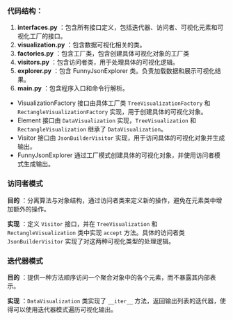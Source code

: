 ### 代码结构：

1. **interfaces.py** ：包含所有接口定义，包括迭代器、访问者、可视化元素和可视化工厂的接口。
2. **visualization.py** ：包含数据可视化相关的类。
3. **factories.py** ：包含工厂类，包含创建具体可视化对象的工厂类
4. **visitors.py** ：包含访问者类，用于处理具体的可视化逻辑。
5. **explorer.py** ：包含 FunnyJsonExplorer 类。负责加载数据和展示可视化结果。
6. **main.py** ：包含程序入口和命令行解析。

* VisualizationFactory 接口由具体工厂类 `TreeVisualizationFactory` 和 `RectangleVisualizationFactory` 实现，用于创建具体的可视化对象。
* Element 接口由 `DataVisualization` 实现，`TreeVisualization` 和 `RectangleVisualization` 继承了 `DataVisualization`。
* Visitor 接口由 `JsonBuilderVisitor` 实现，用于访问具体的可视化对象并生成输出。
* FunnyJsonExplorer 通过工厂模式创建具体的可视化对象，并使用访问者模式生成输出。

### 访问者模式

 **目的** ：分离算法与对象结构，通过访问者类来定义新的操作，避免在元素类中增加额外的操作。

 **实现** ：定义 `Visitor` 接口，并在 `TreeVisualization` 和 `RectangleVisualization` 类中实现 `accept` 方法。具体的访问者类 `JsonBuilderVisitor` 实现了对这两种可视化类型的处理逻辑。

### 迭代器模式

 **目的** ：提供一种方法顺序访问一个聚合对象中的各个元素，而不暴露其内部表示。

 **实现** ：`DataVisualization` 类实现了 `__iter__` 方法，返回输出列表的迭代器，使得可以使用迭代器模式遍历可视化输出。
